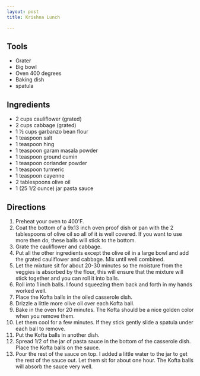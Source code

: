 ```yaml
---
layout: post
title: Krishna Lunch

---
```

## Tools

* Grater
* Big bowl
* Oven 400 degrees
* Baking dish
* spatula

## Ingredients

* 2 cups cauliflower (grated)
* 2 cups cabbage (grated)
* 1 1⁄2 cups garbanzo bean flour
* 1 teaspoon salt
* 1 teaspoon hing
* 1 teaspoon garam masala powder
* 1 teaspoon ground cumin
* 1 teaspoon coriander powder
* 1 teaspoon turmeric
* 1 teaspoon cayenne
* 2 tablespoons olive oil
* 1 (25 1/2 ounce) jar pasta sauce

## Directions

 1. Preheat your oven to 400'F.
 2. Coat the bottom of a 9x13 inch oven proof dish or pan with the 2 tablespoons of olive oil so all of it is well covered. If you want to use more then do, these balls will stick to the bottom.
 3. Grate the cauliflower and cabbage. 
 4. Put all the other ingredients except the olive oil in a large bowl and add the grated cauliflower and cabbage. Mix until well combined.
 5. Let the mixture sit for about 20-30 minutes so the moisture from the veggies is absorbed by the flour, this will ensure that the mixture will stick together and you can roll it into balls.
 6. Roll into 1 inch balls. I found squeezing them back and forth in my hands worked well.
 7. Place the Kofta balls in the oiled casserole dish.
 8. Drizzle a little more olive oil over each Kofta ball.
 9. Bake in the oven for 20 minutes. The Kofta should be a nice golden color when you remove them.
10. Let them cool for a few minutes. If they stick gently slide a spatula under each ball to remove.
11. Put the Kofta balls in another dish.
12. Spread 1/2 of the jar of pasta sauce in the bottom of the casserole dish. Place the Kofta balls on the sauce.
13. Pour the rest of the sauce on top. I added a little water to the jar to get the rest of the sauce out. Let them sit for about one hour. The Kofta balls will absorb the sauce very well.